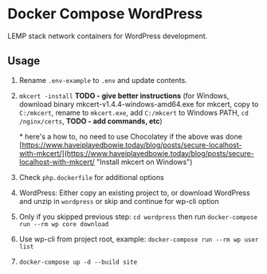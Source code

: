 # Docker Compose WordPress

LEMP stack network containers for WordPress development.

## Usage

1. Rename `.env-example` to `.env` and update contents.
2. `mkcert -install` **TODO - give better instructions** (for Windows, download binary mkcert-v1.4.4-windows-amd64.exe for mkcert, copy to `C:/mkcert`, rename to `mkcert.exe`, add `C:/mkcert` to Windows PATH, `cd /nginx/certs`, **TODO - add commands, etc**)

    \* here's a how to, no need to use Chocolatey if the above was done [https://www.haveiplayedbowie.today/blog/posts/secure-localhost-with-mkcert/](https://www.haveiplayedbowie.today/blog/posts/secure-localhost-with-mkcert/ "Install mkcert on Windows")
3. Check `php.dockerfile` for additional options
4. WordPress: Either copy an existing project to, or download WordPress and unzip in `wordpress` or skip and continue for wp-cli option
5. Only if you skipped previous step: `cd wordpress` then run `docker-compose run --rm wp core download`
6. Use wp-cli from project root, example: `docker-compose run --rm wp user list`
7. `docker-compose up -d --build site`
